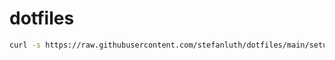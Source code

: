 # dotfiles

```bash
curl -s https://raw.githubusercontent.com/stefanluth/dotfiles/main/setup.sh -o setup.sh && bash setup.sh
```
